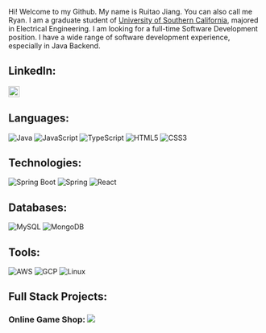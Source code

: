
Hi! Welcome to my Github. 
My name is Ruitao Jiang. You can also call me Ryan. I am a graduate student of [University of Southern California](https://www.usc.edu/), majored in Electrical Engineering. I am looking for a full-time Software Development position. I have a wide range of software development experience, especially in Java Backend.

## LinkedIn: <a href="https://www.linkedin.com/in/ruitao-jiang-295a42224">
  <img alt="Ruitao's LinkedIN" width="22px" src="https://raw.githubusercontent.com/peterthehan/peterthehan/master/assets/linkedin.svg" />
</a>
          
## Languages:
![Java](https://img.shields.io/badge/-Java-000?&logo=Java&logoColor=007396)
![JavaScript](https://img.shields.io/badge/-JavaScript-000?&logo=JavaScript)
![TypeScript](https://img.shields.io/badge/-TypeScript-000?&logo=TypeScript)
![HTML5](https://img.shields.io/badge/-HTML5-000?style=flat-square&logo=html5&logoColor=white)
![CSS3](https://img.shields.io/badge/-CSS3-000?style=flat-square&logo=css3)

## Technologies:
![Spring Boot](https://img.shields.io/badge/Spring%20Boot-6DB33F.svg?style=for-the-badge&logo=Spring-Boot&logoColor=white)
![Spring](https://img.shields.io/badge/spring-%236DB33F.svg?style=for-the-badge&logo=spring&logoColor=white)
![React](https://img.shields.io/badge/React-61DAFB.svg?style=for-the-badge&logo=React&logoColor=black)

## Databases: 
![MySQL](https://img.shields.io/badge/mysql-%2300f.svg?style=for-the-badge&logo=mysql&logoColor=white)
![MongoDB](https://img.shields.io/badge/MongoDB-%234ea94b.svg?style=for-the-badge&logo=mongodb&logoColor=white)  
  
## Tools:
![AWS](https://img.shields.io/badge/-AWS-000?&logo=Amazon-AWS&logoColor=F90)
![GCP](https://img.shields.io/badge/-GCP-000?&logo=Google-GCP)
![Linux](https://img.shields.io/badge/-Linux-000?&logo=Linux)


## Full Stack Projects:
### Online Game Shop:   [![](https://img.shields.io/badge/-🧬%20My%20Website-000)](https://ruitaoji9832.wl.r.appspot.com/)


<!---
betterrt/betterrt is a ✨ special ✨ repository because its `README.md` (this file) appears on your GitHub profile.
You can click the Preview link to take a look at your changes.
--->
